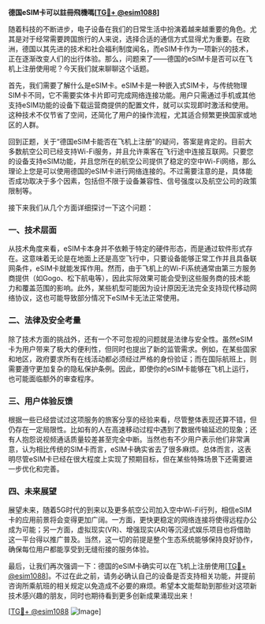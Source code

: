 **德国eSIM卡可以註冊飛機嗎[[TG💪+ @esim1088](https://t.me/s/esim1088)]**

随着科技的不断进步，电子设备在我们的日常生活中扮演着越来越重要的角色。尤其是对于经常需要跨国旅行的人来说，选择合适的通信方式显得尤为重要。在欧洲，德国以其先进的技术和社会福利制度闻名，而eSIM卡作为一项新兴的技术，正在逐渐改变人们的出行体验。那么，问题来了——德国的eSIM卡是否可以在飞机上注册使用呢？今天我们就来聊聊这个话题。

首先，我们需要了解什么是eSIM卡。eSIM卡是一种嵌入式SIM卡，与传统物理SIM卡不同，它不需要实体卡片即可完成网络连接功能。用户只需通过手机或其他支持eSIM功能的设备下载运营商提供的配置文件，就可以实现即时激活和使用。这种技术不仅节省了空间，还简化了用户的操作流程，尤其适合频繁更换国家或地区的人群。

回到正题，关于“德国eSIM卡能否在飞机上注册”的疑问，答案是肯定的。目前大多数航空公司已经支持Wi-Fi服务，并且允许乘客在飞行途中连接互联网。只要您的设备支持eSIM功能，并且您所在的航空公司提供了稳定的空中Wi-Fi网络，那么理论上您是可以使用德国的eSIM卡进行网络连接的。不过需要注意的是，具体能否成功取决于多个因素，包括但不限于设备兼容性、信号强度以及航空公司的政策限制等。

接下来我们从几个方面详细探讨一下这个问题：

### 一、技术层面

从技术角度来看，eSIM卡本身并不依赖于特定的硬件形态，而是通过软件形式存在。这意味着无论是在地面上还是高空飞行中，只要设备能够正常工作并且具备联网条件，eSIM卡就能发挥作用。然而，由于飞机上的Wi-Fi系统通常由第三方服务商提供（如Gogo、松下航电等），因此实际效果可能会受到这些服务商的技术能力和覆盖范围的影响。此外，某些机型可能因为设计原因无法完全支持现代移动网络协议，这也可能导致部分情况下eSIM卡无法正常使用。

### 二、法律及安全考量

除了技术方面的挑战外，还有一个不可忽视的问题就是法律与安全性。虽然eSIM卡为用户带来了极大的便利性，但同时也提出了新的监管需求。例如，在某些国家和地区，政府要求所有在线活动都必须经过严格的身份验证；而在国际航班上，则需要遵守更加复杂的隐私保护条例。因此，即使你的eSIM卡能够在飞机上运行，也可能面临额外的审查程序。

### 三、用户体验反馈

根据一些已经尝试过这项服务的旅客分享的经验来看，尽管整体表现还算不错，但仍存在一定局限性。比如有的人在高速移动过程中遇到了数据传输延迟的现象；还有人抱怨说视频通话质量较差甚至完全中断。当然也有不少用户表示他们非常满意，认为相比传统的SIM卡而言，eSIM卡确实省去了很多麻烦。总体而言，这表明尽管eSIM卡已经在很大程度上实现了预期目标，但在某些特殊场景下还需要进一步优化和完善。

### 四、未来展望

展望未来，随着5G时代的到来以及更多航空公司加入空中Wi-Fi行列，相信eSIM卡的应用前景将会变得更加广阔。一方面，更快更稳定的网络连接将使得远程办公成为可能；另一方面，虚拟现实(VR)、增强现实(AR)等沉浸式娱乐项目也将借助这一平台得以推广普及。当然，这一切的前提是整个生态系统能够保持良好协作，确保每位用户都能享受到无缝衔接的服务体验。

最后，让我们再次强调一下：德国的eSIM卡确实可以在飞机上注册使用[[TG💪+ @esim1088](https://t.me/s/esim1088)]。不过在此之前，请务必确认自己的设备是否支持相关功能，并提前咨询所乘航班的相关规定以免造成不必要的麻烦。希望本文能帮助到那些对这项新技术感兴趣的朋友，同时也期待看到更多创新成果涌现出来！

[[TG💪+ @esim1088](https://t.me/s/esim1088) ![Image](https://i.postimg.cc/4NQfJmqS/Snipaste-2025-05-13-00-14-12.png)]